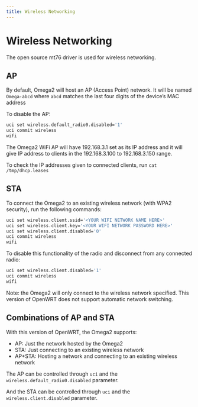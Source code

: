 ```yaml
---
title: Wireless Networking
---
```


# Wireless Networking

The open source mt76 driver is used for wireless networking.

## AP

By default, Omega2 will host an AP (Access Point) network. It will be named `Omega-abcd` where `abcd` matches the last four digits of the device’s MAC address

To disable the AP:

```bash
uci set wireless.default_radio0.disabled='1'
uci commit wireless
wifi
```

The Omega2 WiFi AP will have 192.168.3.1 set as its IP address and it will give IP address to clients in the 192.168.3.100 to 192.168.3.150 range.

To check the IP addresses given to connected clients, run `cat /tmp/dhcp.leases`


## STA

To connect the Omega2 to an existing wireless network (with WPA2 security), run the following commands:

```bash
uci set wireless.client.ssid='<YOUR WIFI NETWORK NAME HERE>'
uci set wireless.client.key='<YOUR WIFI NETWORK PASSWORD HERE>'
uci set wireless.client.disabled='0'
uci commit wireless
wifi
```

To disable this functionality of the radio and disconnect from any connected radio:

```bash
uci set wireless.client.disabled='1'
uci commit wireless
wifi
```

Note: the Omega2 will only connect to the wireless network specified. This version of OpenWRT does not support automatic network switching.

## Combinations of AP and STA

With this version of OpenWRT, the Omega2 supports:

- AP: Just the network hosted by the Omega2
- STA: Just connecting to an existing wireless network
- AP+STA: Hosting a network and connecting to an existing wireless network

The AP can be controlled through `uci` and the `wireless.default_radio0.disabled` parameter.

And the STA can be controlled through `uci` and the `wireless.client.disabled` parameter.